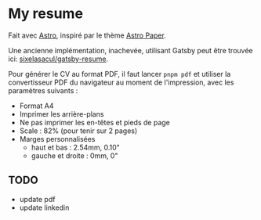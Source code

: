 # My resume

Fait avec [Astro](https://astro.build/), inspiré par le thème [Astro Paper](https://github.com/satnaing/astro-paper).

Une ancienne implémentation, inachevée, utilisant Gatsby peut être trouvée ici: [sixelasacul/gatsby-resume](https://github.com/sixelasacul/gatsby-resume).

Pour générer le CV au format PDF, il faut lancer `pnpm pdf` et utiliser la convertisseur PDF du navigateur au moment de l'impression, avec les paramètres suivants :

- Format A4
- Imprimer les arrière-plans
- Ne pas imprimer les en-têtes et pieds de page
- Scale : 82% (pour tenir sur 2 pages)
- Marges personnalisées
  - haut et bas : 2.54mm, 0.10"
  - gauche et droite : 0mm, 0"

## TODO

- update pdf
- update linkedin
